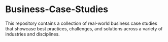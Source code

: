 # Business-Case-Studies
This repository contains a collection of real-world business case studies that showcase best practices, challenges, and solutions across a variety of industries and disciplines.
